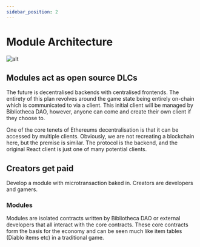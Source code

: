```yaml
---
sidebar_position: 2
---
```


# Module Architecture


![alt](https://)

## Modules act as open source DLCs

The future is decentralised backends with centralised frontends. The entirety of this plan revolves around the game state being entirely on-chain which is communicated to via a client. This initial client will be managed by Bibliotheca DAO, however, anyone can come and create their own client if they choose to.

One of the core tenets of Ethereums decentralisation is that it can be accessed by multiple clients. Obviously, we are not recreating a blockchain here, but the premise is similar. The protocol is the backend, and the original React client is just one of many potential clients.

## Creators get paid

Develop a module with microtransaction baked in. Creators are developers and gamers.

### Modules
Modules are isolated contracts written by Bibliotheca DAO or external developers that all interact with the core contracts. These core contracts form the basis for the economy and can be seen much like item tables (Diablo items etc) in a traditional game.
